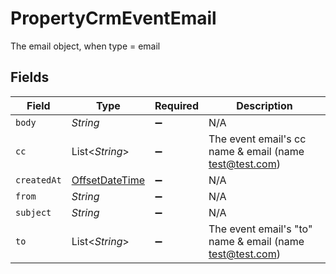 # PropertyCrmEventEmail

The email object, when type = email


## Fields

| Field                                                                                     | Type                                                                                      | Required                                                                                  | Description                                                                               |
| ----------------------------------------------------------------------------------------- | ----------------------------------------------------------------------------------------- | ----------------------------------------------------------------------------------------- | ----------------------------------------------------------------------------------------- |
| `body`                                                                                    | *String*                                                                                  | :heavy_minus_sign:                                                                        | N/A                                                                                       |
| `cc`                                                                                      | List<*String*>                                                                            | :heavy_minus_sign:                                                                        | The event email's cc name & email (name <test@test.com>)                                  |
| `createdAt`                                                                               | [OffsetDateTime](https://docs.oracle.com/javase/8/docs/api/java/time/OffsetDateTime.html) | :heavy_minus_sign:                                                                        | N/A                                                                                       |
| `from`                                                                                    | *String*                                                                                  | :heavy_minus_sign:                                                                        | N/A                                                                                       |
| `subject`                                                                                 | *String*                                                                                  | :heavy_minus_sign:                                                                        | N/A                                                                                       |
| `to`                                                                                      | List<*String*>                                                                            | :heavy_minus_sign:                                                                        | The event email's "to" name & email (name <test@test.com>)                                |